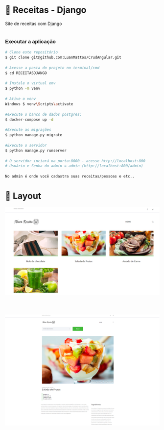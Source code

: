 # :page_facing_up: Receitas - Django
Site de receitas com Django
<br>
<br>
### Executar a aplicação

```bash
# Clone este repositório 
$ git clone git@github.com:LuanMattos/CrudAngular.git

# Acesse a pasta do projeto no terminal/cmd
$ cd RECEITASDJANGO

# Instale o virtual env
$ python -m venv

# Ative o venv
Windows $ venv\Scripts\activate 

#execute o banco de dados postgres:
$ docker-compose up -d

#Execute as migrações
$ python manage.py migrate

#Execute o servidor
$ python manage.py runserver

# O servidor inciará na porta:8000 - acesse http://localhost:800 
# Usuário e Senha do admin = admin (http://localhost:800/admin)

No admin é onde você cadastra suas receitas/pessoas e etc..
```

# :art: Layout

![alt text](https://github.com/LuanMattos/ReceitasDjango/blob/master/media/doc/1.png "Screenshot 1")

<br>
<br>

![alt text](https://github.com/LuanMattos/ReceitasDjango/blob/master/media/doc/2.png "Screenshot 2")


